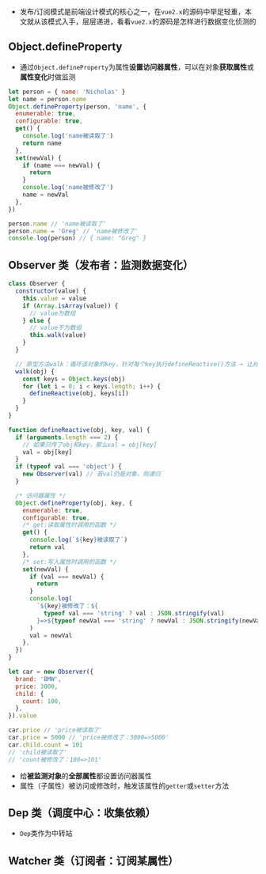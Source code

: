 - 发布/订阅模式是前端设计模式的核心之一，在`vue2.x`的源码中举足轻重，本文就从该模式入手，层层递进，看看`vue2.x`的源码是怎样进行数据变化侦测的

## Object.defineProperty

- 通过`Object.defineProperty`为属性**设置访问器属性**，可以在对象**获取属性**或**属性变化**时做监测

```js
let person = { name: 'Nicholas' }
let name = person.name
Object.defineProperty(person, 'name', {
  enumerable: true,
  configurable: true,
  get() {
    console.log('name被读取了')
    return name
  },
  set(newVal) {
    if (name === newVal) {
      return
    }
    console.log('name被修改了')
    name = newVal
  },
})

person.name // 'name被读取了'
person.name = 'Greg' // 'name被修改了'
console.log(person) // { name: "Greg" }
```

## Observer 类（发布者：监测数据变化）

```js
class Observer {
  constructor(value) {
    this.value = value
    if (Array.isArray(value)) {
      // value为数组
    } else {
      // value不为数组
      this.walk(value)
    }
  }

  // 原型方法walk：循环该对象的key，针对每个key执行defineReactive()方法 → 让对象变得可观测（因此要求vue的data必须是一个对象）
  walk(obj) {
    const keys = Object.keys(obj)
    for (let i = 0; i < keys.length; i++) {
      defineReactive(obj, keys[i])
    }
  }
}

function defineReactive(obj, key, val) {
  if (arguments.length === 2) {
    // 如果只传了obj和key，那么val = obj[key]
    val = obj[key]
  }
  if (typeof val === 'object') {
    new Observer(val) // 若val仍是对象，则递归
  }

  /* 访问器属性 */
  Object.defineProperty(obj, key, {
    enumerable: true,
    configurable: true,
    /* get:读取属性时调用的函数 */
    get() {
      console.log(`${key}被读取了`)
      return val
    },
    /* set:写入属性时调用的函数 */
    set(newVal) {
      if (val === newVal) {
        return
      }
      console.log(
        `${key}被修改了：${
          typeof val === 'string' ? val : JSON.stringify(val)
        }=>${typeof newVal === 'string' ? newVal : JSON.stringify(newVal)}`
      )
      val = newVal
    },
  })
}

let car = new Observer({
  brand: 'BMW',
  price: 3000,
  child: {
    count: 100,
  },
}).value

car.price // 'price被读取了'
car.price = 5000 // 'price被修改了：3000=>5000'
car.child.count = 101
// 'child被读取了'
// 'count被修改了：100=>101'
```

- 给**被监测对象**的**全部属性**都设置访问器属性
- 属性（子属性）被访问或修改时，触发该属性的`getter`或`setter`方法

## Dep 类（调度中心：收集依赖）

- `Dep`类作为中转站

## Watcher 类（订阅者：订阅某属性）
